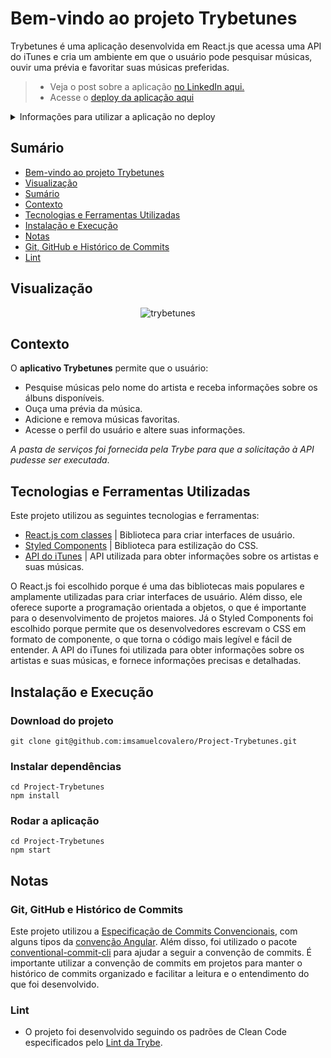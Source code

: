 # Bem-vindo ao projeto Trybetunes

Trybetunes é uma aplicação desenvolvida em React.js que acessa uma API do iTunes e cria um ambiente em que o usuário pode pesquisar músicas, ouvir uma prévia e favoritar suas músicas preferidas.
> 
> - Veja o post sobre a aplicação [no LinkedIn aqui.](https://www.linkedin.com/posts/samuelcovalero_frontend-vqv-soutryber-activity-6983546143657848832-u8ap?utm_source=share&utm_medium=member_desktop)
> - Acesse o [deploy da aplicação aqui](https://project-tryetunes.vercel.app/)
<details>
<summary>Informações para utilizar a aplicação no deploy</summary><br>
 
 - Para logar, o nome de usuário deve ter, no mínimo, `3 caracteres`.
 
</details>

## Sumário
- [Bem-vindo ao projeto Trybetunes](#bem-vindo-ao-projeto-trybetunes)
- [Visualização](#visualização)
- [Sumário](#sumário)
- [Contexto](#contexto)
- [Tecnologias e Ferramentas Utilizadas](#tecnologias-e-ferramentas-utilizadas)
- [Instalação e Execução](#instalação-e-execução)
- [Notas](#notas)
 - [Git, GitHub e Histórico de Commits](#git-github-e-histórico-de-commits)
 - [Lint](#lint)

## Visualização

<!-- ### Visualização para mobile e mac

[![Preview for mobile and mac](https://img.youtube.com/vi/vjACBaMAbc8/0.jpg)](https://www.youtube.com/watch?v=vjACBaMAbc8)

https://user-images.githubusercontent.com/98184355/220769604-2292f905-9bf2-48bf-a664-02d51c2c51cc.mp4 -->

<div align="center">
 
![trybetunes](https://user-images.githubusercontent.com/98184355/230430919-e1e5a913-b8c7-482f-a40e-139796f13d2e.gif)

</div>

## Contexto
O __aplicativo Trybetunes__ permite que o usuário:
 - Pesquise músicas pelo nome do artista e receba informações sobre os álbuns disponíveis.
 - Ouça uma prévia da música.
 - Adicione e remova músicas favoritas.
 - Acesse o perfil do usuário e altere suas informações.

*A pasta de serviços foi fornecida pela Trybe para que a solicitação à API pudesse ser executada*.

## Tecnologias e Ferramentas Utilizadas
Este projeto utilizou as seguintes tecnologias e ferramentas:
  - [React.js com classes](https://reactjs.org/docs/getting-started.html) | Biblioteca para criar interfaces de usuário.
  - [Styled Components](https://styled-components.com/) | Biblioteca para estilização do CSS.
  - [API do iTunes](https://developer.apple.com/library/archive/documentation/AudioVideo/Conceptual/iTuneSearchAPI/index.html#//apple_ref/doc/uid/TP40017632-CH3-SW1) | API utilizada para obter informações sobre os artistas e suas músicas.

  O React.js foi escolhido porque é uma das bibliotecas mais populares e amplamente utilizadas para criar interfaces de usuário. Além disso, ele oferece suporte a programação orientada a objetos, o que é importante para o desenvolvimento de projetos maiores. Já o Styled Components foi escolhido porque permite que os desenvolvedores escrevam o CSS em formato de componente, o que torna o código mais legível e fácil de entender. A API do iTunes foi utilizada para obter informações sobre os artistas e suas músicas, e fornece informações precisas e detalhadas.

## Instalação e Execução
### Download do projeto
```
git clone git@github.com:imsamuelcovalero/Project-Trybetunes.git
```
### Instalar dependências
```
cd Project-Trybetunes
npm install
```
### Rodar a aplicação
```
cd Project-Trybetunes
npm start
```

## Notas
### Git, GitHub e Histórico de Commits
Este projeto utilizou a [Especificação de Commits Convencionais](https://www.conventionalcommits.org/en/v1.0.0/), com alguns tipos da [convenção Angular](https://github.com/angular/angular/blob/22b96b9/CONTRIBUTING.md#-commit-message-guidelines). Além disso, foi utilizado o pacote [conventional-commit-cli](https://www.npmjs.com/package/conventional-commit-cli) para ajudar a seguir a convenção de commits. É importante utilizar a convenção de commits em projetos para manter o histórico de commits organizado e facilitar a leitura e o entendimento do que foi desenvolvido.

### Lint
- O projeto foi desenvolvido seguindo os padrões de Clean Code especificados pelo [Lint da Trybe](https://github.com/betrybe/eslint-config-trybe).
